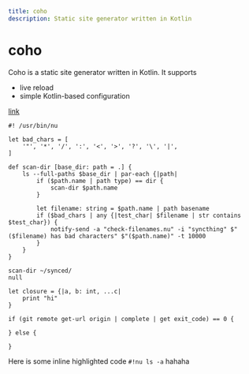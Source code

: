 ```yaml
title: coho
description: Static site generator written in Kotlin
```
# coho

Coho is a static site generator written in Kotlin. It supports
* live reload
* simple Kotlin-based configuration

[link](/projects/godl.md)

```nu
#! /usr/bin/nu

let bad_chars = [
    '"', '*', '/', ':', '<', '>', '?', '\', '|',
]

def scan-dir [base_dir: path = .] {
    ls --full-paths $base_dir | par-each {|path|
        if ($path.name | path type) == dir {
            scan-dir $path.name
        }

        let filename: string = $path.name | path basename
        if ($bad_chars | any {|test_char| $filename | str contains $test_char}) {
            notify-send -a "check-filenames.nu" -i "syncthing" $"($filename) has bad characters" $"($path.name)" -t 10000
        }
    }
}

scan-dir ~/synced/
null

let closure = {|a, b: int, ...c|
    print "hi"
}

if (git remote get-url origin | complete | get exit_code) == 0 {

} else {

}

```

Here is some inline highlighted code `#!nu ls -a` hahaha
